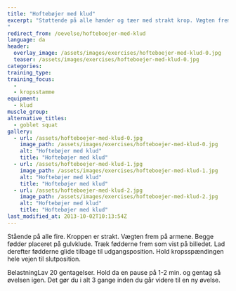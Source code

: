 ```yaml
---
title: "Hoftebøjer med klud"
excerpt: "Støttende på alle hænder og tæer med strakt krop. Vægten frem på armene. Begge fødder placeret på gulvklude. Træk fødderne frem mod hænderne ved at bøje i hoften. Lad derefter fødderne glide tilbage til udgangsposition. Hold kropsspændingen hele vejen til slutposition.
"
redirect_from: /oevelse/hofteboejer-med-klud
language: da
header:
  overlay_image: /assets/images/exercises/hofteboejer-med-klud-0.jpg
  teaser: /assets/images/exercises/hofteboejer-med-klud-0.jpg
categories:
training_type: 
training_focus: 
  - 
  - kropsstamme
equipment:
  - klud
muscle_group:
alternative_titles:
  - goblet squat
gallery:
  - url: /assets/hofteboejer-med-klud-0.jpg
    image_path: /assets/images/exercises/hofteboejer-med-klud-0.jpg
    alt: "Hoftebøjer med klud"
    title: "Hoftebøjer med klud"
  - url: /assets/hofteboejer-med-klud-1.jpg
    image_path: /assets/images/exercises/hofteboejer-med-klud-1.jpg
    alt: "Hoftebøjer med klud"
    title: "Hoftebøjer med klud"
  - url: /assets/hofteboejer-med-klud-2.jpg
    image_path: /assets/images/exercises/hofteboejer-med-klud-2.jpg
    alt: "Hoftebøjer med klud"
    title: "Hoftebøjer med klud"
last_modified_at: 2013-10-02T10:13:54Z
---
```


Stående på alle fire. Kroppen er strakt. Vægten frem på armene. Begge fødder placeret på gulvklude. Træk fødderne frem som vist på billedet. Lad derefter fødderne glide tilbage til udgangsposition. Hold kropsspændingen hele vejen til slutposition.

BelastningLav 20 gentagelser. Hold da en pause på 1-2 min. og gentag så øvelsen igen. Det gør du i alt 3 gange inden du går videre til en ny øvelse.

